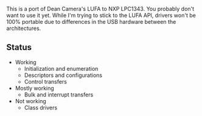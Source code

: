 This is a port of Dean Camera's LUFA to NXP LPC1343. You probably don't want to use it yet.
While I'm trying to stick to the LUFA API, drivers won't be 100% portable due to differences
in the USB hardware between the architectures.

Status
------
  * Working
    * Initialization and enumeration
    * Descriptors and configurations
    * Control transfers
  * Mostly working
    * Bulk and interrupt transfers
  * Not working
    * Class drivers
